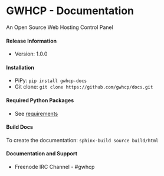 # GWHCP - Documentation

An Open Source Web Hosting Control Panel

#### Release Information

* Version: 1.0.0

#### Installation

* PiPy: `pip install gwhcp-docs`
* Git clone: `git clone https://github.com/gwhcp/docs.git`

#### Required Python Packages


* See [requirements](requirements.txt)

#### Build Docs

To create the documentation: `sphinx-build source build/html`
    
#### Documentation and Support

* Freenode IRC Channel - #gwhcp